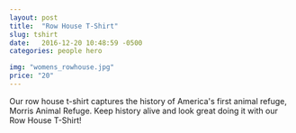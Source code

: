 ```yaml
---
layout: post
title:  "Row House T-Shirt"
slug: tshirt
date:   2016-12-20 10:48:59 -0500
categories: people hero

img: "womens_rowhouse.jpg"
price: "20"
---
```

Our row house t-shirt captures the history of America's first animal refuge, Morris Animal Refuge. Keep history alive and look great doing it with our Row House T-Shirt!
